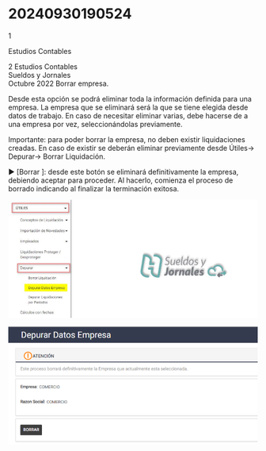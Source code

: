 # 20240930190524

 1 
 
Estudios Contables  


 
 
 
 2 Estudios Contables  
Sueldos y Jornales  
Octubre  2022 Borrar empresa.  
 
 
 
Desde esta opción se podrá eliminar toda la información definida para una empresa. La 
empresa que se eliminará será la que se tiene elegida desde datos de trabajo. En caso 
de necesitar eliminar varias, debe hacerse de a una empresa por vez, seleccionándolas 
previamente.  
 
Importante:  para poder borrar la empresa, no deben existir liquidaciones creadas. En 
caso de existir se deberán eliminar previamente desde Útiles→ Depurar→ Borrar 
Liquidación.  
 
 
 ► [Borrar ]: desde este botón se eliminará definitivamente la empresa, debiendo 
aceptar para proceder. Al hacerlo, comienza el proceso de borrado indicando al finalizar 
la terminación exitosa.  


![Image 1 from page 1](images/image_1_1.png)

![Image 2 from page 1](images/image_1_2.png)

